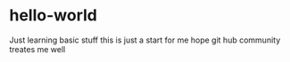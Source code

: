 # hello-world
Just learning basic stuff
this is just a start for me
hope git hub community treates me well
